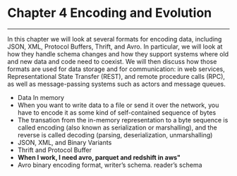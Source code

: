# Chapter 4 Encoding and Evolution
---
In this chapter we will look at several formats for encoding data, including JSON, XML, Protocol Buffers, Thrift, and Avro. In particular, we will look at how they handle schema changes and how they support systems where old and new data and code need to coexist. We will then discuss how those formats are used for data storage and for communication: in web services, Representational State Transfer (REST), and remote procedure calls (RPC), as well as message-passing systems such as actors and message queues.

* Data In memory
* When you want to write data to a file or send it over the network, you have to encode it as some kind of self-contained sequence of bytes
* The transation from the in-memory representation to a byte sequence is called encoding (also known as serialization or marshalling), and the reverse is called decoding (parsing, deserialization, unmarshalling) 
* JSON, XML, and Binary Variants
* Thrift and Protocol Buffer
* **When I work, I need avro, parquet and redshift in aws"**
* Avro binary encoding format, writer’s schema. reader’s schema
